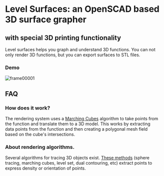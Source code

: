 # Level Surfaces: an OpenSCAD based 3D surface grapher
## with special 3D printing functionality

Level surfaces helps you graph and understand 3D functions. You can not only render 3D functions, but you can export surfaces to STL files. 

### Demo
![frame00001](https://user-images.githubusercontent.com/31556469/65884286-6f409080-e34d-11e9-9bd7-165b5f9274c7.png)


## FAQ


### How does it work?

The rendering system uses a  [Marching Cubes](https://en.wikipedia.org/wiki/Marching_cubes) algorithm to take points from the function and translate them to a 3D model. This works by extracting data points from the function and then creating a polygonal mesh field based on the cube's intersections.


### About rendering algorithms.

Several algorithms for tracing 3D objects exist. [These methods](https://en.wikipedia.org/wiki/Isosurface) (sphere tracing, marching cubes, level set, dual contouring, etc) extract points to express density or orientation of points.
